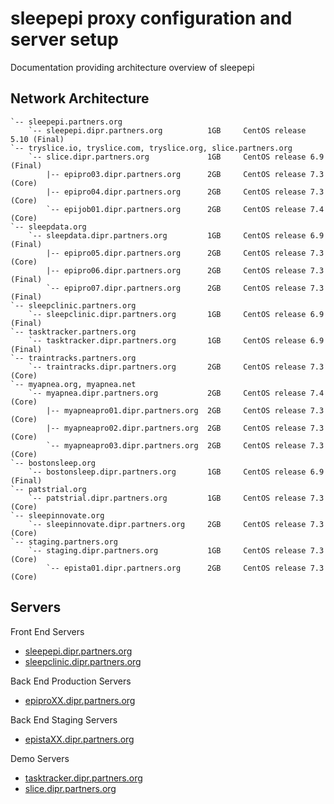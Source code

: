 # sleepepi proxy configuration and server setup

Documentation providing architecture overview of sleepepi

## Network Architecture

```
`-- sleepepi.partners.org
    `-- sleepepi.dipr.partners.org          1GB     CentOS release 5.10 (Final)
`-- tryslice.io, tryslice.com, tryslice.org, slice.partners.org
    `-- slice.dipr.partners.org             1GB     CentOS release 6.9  (Final)
        |-- epipro03.dipr.partners.org      2GB     CentOS release 7.3  (Core)
        |-- epipro04.dipr.partners.org      2GB     CentOS release 7.3  (Core)
        `-- epijob01.dipr.partners.org      2GB     CentOS release 7.4  (Core)
`-- sleepdata.org
    `-- sleepdata.dipr.partners.org         1GB     CentOS release 6.9  (Final)
        |-- epipro05.dipr.partners.org      2GB     CentOS release 7.3  (Core)
        |-- epipro06.dipr.partners.org      2GB     CentOS release 7.3  (Final)
        `-- epipro07.dipr.partners.org      2GB     CentOS release 7.3  (Final)
`-- sleepclinic.partners.org
    `-- sleepclinic.dipr.partners.org       1GB     CentOS release 6.9  (Final)
`-- tasktracker.partners.org
    `-- tasktracker.dipr.partners.org       1GB     CentOS release 6.9  (Final)
`-- traintracks.partners.org
    `-- traintracks.dipr.partners.org       2GB     CentOS release 7.3  (Core)
`-- myapnea.org, myapnea.net
    `-- myapnea.dipr.partners.org           2GB     CentOS release 7.4  (Core)
        |-- myapneapro01.dipr.partners.org  2GB     CentOS release 7.3  (Core)
        |-- myapneapro02.dipr.partners.org  2GB     CentOS release 7.3  (Core)
        `-- myapneapro03.dipr.partners.org  2GB     CentOS release 7.3  (Core)
`-- bostonsleep.org
    `-- bostonsleep.dipr.partners.org       1GB     CentOS release 6.9  (Final)
`-- patstrial.org
    `-- patstrial.dipr.partners.org         1GB     CentOS release 7.3  (Core)
`-- sleepinnovate.org
    `-- sleepinnovate.dipr.partners.org     2GB     CentOS release 7.3  (Core)
`-- staging.partners.org
    `-- staging.dipr.partners.org           1GB     CentOS release 7.3  (Core)
        `-- epista01.dipr.partners.org      2GB     CentOS release 7.3  (Core)
```

## Servers

Front End Servers

- [sleepepi.dipr.partners.org](https://github.com/sleepepi/sleepepi/tree/master/virtual-machines/000-sleepepi.dipr.partners.org.md)
- [sleepclinic.dipr.partners.org](https://github.com/sleepepi/sleepepi/tree/master/virtual-machines/100-technology-and-application-routes.md)

Back End Production Servers

- [epiproXX.dipr.partners.org](https://github.com/sleepepi/sleepepi/tree/master/virtual-machines/100-technology-and-application-routes.md)

Back End Staging Servers

- [epistaXX.dipr.partners.org](https://github.com/sleepepi/sleepepi/blob/master/virtual-machines/100-technology-and-application-routes.md)

Demo Servers

- [tasktracker.dipr.partners.org](https://github.com/sleepepi/sleepepi/blob/master/virtual-machines/100-technology-and-application-routes.md)
- [slice.dipr.partners.org](https://github.com/sleepepi/sleepepi/blob/master/virtual-machines/100-technology-and-application-routes.md)
